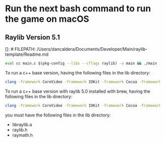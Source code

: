# Run the next bash command to run the game on macOS

## Raylib Version 5.1

[]: # FILEPATH: /Users/dancaldera/Documents/Developer/Main/raylib-template/Readme.md

```bash
eval cc main.c $(pkg-config --libs --cflags raylib) -o main && ./main
```

To run a c++ base version, having the following files in the lib directory:

```bash
clang -framework CoreVideo -framework IOKit -framework Cocoa -framework GLUT -framework OpenGL lib/libraylib.a -I ./lib  src/main.cpp -o main -std=c++17 && ./main
```

To run a c++ base version with raylib 5.0 installed with brew, having the following files in the lib directory:

```bash
clang -framework CoreVideo -framework IOKit -framework Cocoa -framework GLUT -framework OpenGL -I /opt/homebrew/Cellar/raylib/5.0/include -L /opt/homebrew/Cellar/raylib/5.0/lib -lraylib src/main.cpp -o main -std=c++17 && ./main
```

you must have the following files in the lib directory:

- libraylib.a
- raylib.h
- raymath.h
